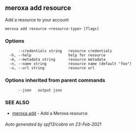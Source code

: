 ## meroxa add resource

Add a resource to your account

```
meroxa add resource <resource-type> [flags]
```

### Options

```
      --credentials string   resource credentials
  -h, --help                 help for resource
  -m, --metadata string      resource metadata
  -n, --name string          resource name (default "foo")
  -u, --url string           resource url
```

### Options inherited from parent commands

```
      --json   output json
```

### SEE ALSO

* [meroxa add](meroxa_add.md)	 - Add a Meroxa resource

###### Auto generated by spf13/cobra on 23-Feb-2021
